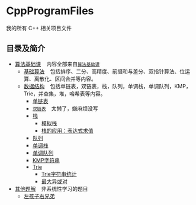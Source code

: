 # CppProgramFiles
我的所有 C++ 相关项目文件

## 目录及简介

- [算法基础课](Basic) &#x2002;
  内容全部来自[`算法基础课`](https://www.acwing.com/activity/content/11/)
    - [基础算法](Basic/BasicAlgorithms) &#x2002;
      包括排序、二分、高精度、前缀和与差分、双指针算法、位运算、离散化、区间合并等内容。
    - [数据结构](Basic/DataStructure) &#x2002;
      包括单链表，双链表，栈，队列，单调栈，单调队列，KMP，Trie，并查集，堆，哈希表等内容。
        - [单链表](Basic/DataStructure/SingleList.cpp)
        - [`双链表`](https://www.acwing.com/activity/content/problem/content/864/) &#x2002; 太懒了，嫌麻烦没写
        - [栈](Basic/DataStructure/Stack)
            - [模拟栈](Basic/DataStructure/Stack/SimulationStack.cpp)
            - [栈的应用：表达式求值](Basic/DataStructure/Stack/ExpressionEvaluation.cpp)
        - [队列](Basic/DataStructure/Queue.cpp)
        - [单调栈](Basic/DataStructure/MonotonicStack.cpp)
        - [单调队列](Basic/DataStructure/MonotonicQueue.cpp)
        - [KMP字符串](Basic/DataStructure/KMP.cpp)
        - [Trie](Basic/DataStructure/Tire)
          - [Trie字符串统计](Basic/DataStructure/Tire/StringStatistics.cpp)
          - [最大异或对](Basic/DataStructure/Tire/MaximumXorPair.cpp)
- [其他题解](OtherSolutions) &#x2002; 非系统性学习的题目
    - [左孩子右兄弟](OtherSolutions/LeftChildRightBrother.cpp)